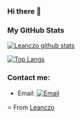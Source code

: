 ### Hi there 👋
### My GitHub Stats

[![Leanczo github stats](https://github-readme-stats.vercel.app/api?username=leanczo&count_private=true)](https://github.com/anuraghazra/github-readme-stats)

[![Top Langs](https://github-readme-stats.vercel.app/api/top-langs/?username=leanczo&layout=compact&count_private=true)](https://github.com/anuraghazra/github-readme-stats)

### Contact me:
- Email: [![Email](https://img.shields.io/badge/lean094c@gmail.com-D14836?style=flat-square&logo=gmail&logoColor=white)](lean094c@gmail.com)

⭐️ From [Leanczo](https://github.com/leanczo)
